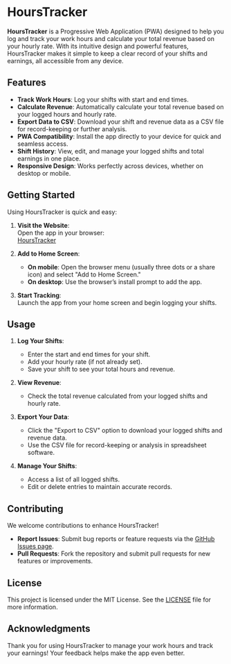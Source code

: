 # HoursTracker  

**HoursTracker** is a Progressive Web Application (PWA) designed to help you log and track your work hours and calculate your total revenue based on your hourly rate. With its intuitive design and powerful features, HoursTracker makes it simple to keep a clear record of your shifts and earnings, all accessible from any device.  

## Features  

- **Track Work Hours**: Log your shifts with start and end times.  
- **Calculate Revenue**: Automatically calculate your total revenue based on your logged hours and hourly rate.  
- **Export Data to CSV**: Download your shift and revenue data as a CSV file for record-keeping or further analysis.  
- **PWA Compatibility**: Install the app directly to your device for quick and seamless access.  
- **Shift History**: View, edit, and manage your logged shifts and total earnings in one place.  
- **Responsive Design**: Works perfectly across devices, whether on desktop or mobile.  

## Getting Started  

Using HoursTracker is quick and easy:  

1. **Visit the Website**:  
   Open the app in your browser:  
   [HoursTracker](https://yardenfalik.github.io/hoursTracker/)  

2. **Add to Home Screen**:  
   - **On mobile**: Open the browser menu (usually three dots or a share icon) and select "Add to Home Screen."  
   - **On desktop**: Use the browser’s install prompt to add the app.  

3. **Start Tracking**:  
   Launch the app from your home screen and begin logging your shifts.  

## Usage  

1. **Log Your Shifts**:  
   - Enter the start and end times for your shift.  
   - Add your hourly rate (if not already set).  
   - Save your shift to see your total hours and revenue.  

2. **View Revenue**:  
   - Check the total revenue calculated from your logged shifts and hourly rate.  

3. **Export Your Data**:  
   - Click the "Export to CSV" option to download your logged shifts and revenue data.  
   - Use the CSV file for record-keeping or analysis in spreadsheet software.  

4. **Manage Your Shifts**:  
   - Access a list of all logged shifts.  
   - Edit or delete entries to maintain accurate records.  

## Contributing  

We welcome contributions to enhance HoursTracker!  
- **Report Issues**: Submit bug reports or feature requests via the [GitHub Issues page](https://github.com/yardenfalik/hoursTracker/issues).  
- **Pull Requests**: Fork the repository and submit pull requests for new features or improvements.  

## License  

This project is licensed under the MIT License. See the [LICENSE](LICENSE) file for more information.  

## Acknowledgments  

Thank you for using HoursTracker to manage your work hours and track your earnings! Your feedback helps make the app even better.  